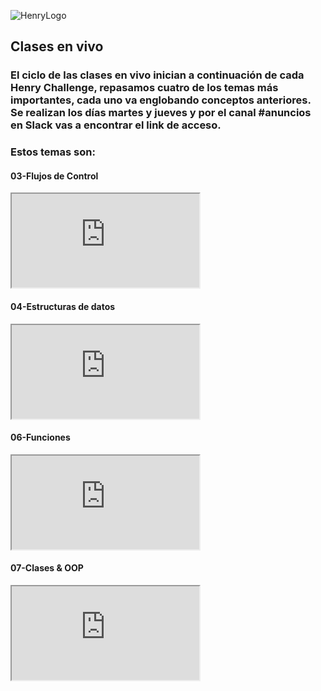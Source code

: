 ![HenryLogo](https://d31uz8lwfmyn8g.cloudfront.net/Assets/logo-henry-white-lg.png)


## Clases en vivo 

### El ciclo de las clases en vivo inician a continuación de cada Henry Challenge, repasamos cuatro de los temas más importantes, cada uno va englobando conceptos anteriores. Se realizan los días martes y jueves y por el canal #anuncios en Slack vas a encontrar el link de acceso.
 
 ### Estos temas son:

#### 03-Flujos de Control 

<div class="iframeContainer">
 <iframe src="https://player.vimeo.com/video/767835766?h=b3109f457d" allow="autoplay; fullscreen" allowfullscreen></iframe> 
</div>
 

#### 04-Estructuras de datos 

<div class="iframeContainer">
  <iframe src="https://player.vimeo.com/video/767835276?h=f6690fad85" allow="autoplay; fullscreen" allowfullscreen></iframe>
</div>


#### 06-Funciones

<div class="iframeContainer">
  <iframe src="https://player.vimeo.com/video/767835184?h=87161e2935" allow="autoplay; fullscreen" allowfullscreen></iframe>
</div>

#### 07-Clases & OOP 

<div class="iframeContainer">
  <iframe src="https://player.vimeo.com/video/767072539?h=5c3df473f6" allow="autoplay; fullscreen" allowfullscreen></iframe>
</div>
